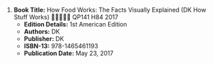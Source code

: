 1. **Book Title:** How Food Works: The Facts Visually Explained (DK How Stuff Works) 🚨🚨🚨🚨🚨 QP141 H84 2017
   - **Edition Details:** 1st American Edition
   - **Authors:** DK 
   - **Publisher:** DK 
   - **ISBN-13:** 978-1465461193
   - **Publication Date:** May 23, 2017
